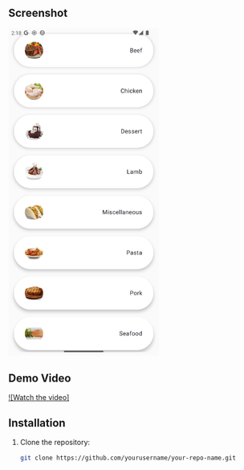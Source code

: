 ## Screenshot
<img src="https://raw.githubusercontent.com/abdo-essam/MealsApp/master/AppScreen.png" alt="App Screenshot" width="300"/>


## Demo Video
[![Watch the video]](https://drive.google.com/file/d/1l2uuN9nTInvKOGIXto8oYBojKptlKQph/view?usp=sharing)

## Installation
1. Clone the repository:
   ```bash
   git clone https://github.com/yourusername/your-repo-name.git
